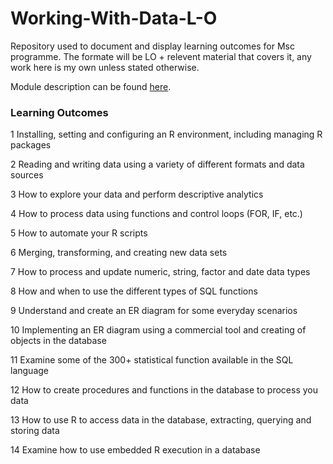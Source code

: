 # Working-With-Data-L-O

Repository used to document and display learning outcomes for Msc programme. The formate will be LO + relevent material that covers it, any work here is my own unless stated otherwise.

Module description can be found [here](https://github.com/Maks-Drzezdzon/Working-With-Data-L-O/blob/master/DATA9900-Data%20Mining.pdf).

### Learning Outcomes

1 Installing, setting and configuring an R environment, including managing R packages

2 Reading and writing data using a variety of different formats and data sources

3 How to explore your data and perform descriptive analytics

4 How to process data using functions and control loops (FOR, IF, etc.)

5 How to automate your R scripts

6 Merging, transforming, and creating new data sets

7 How to process and update numeric, string, factor and date data types

8 How and when to use the different types of SQL functions

9 Understand and create an ER diagram for some everyday scenarios

10 Implementing an ER diagram using a commercial tool and creating of objects in the database

11 Examine some of the 300+ statistical function available in the SQL language

12 How to create procedures and functions in the database to process you data

13 How to use R to access data in the database, extracting, querying and storing data

14 Examine how to use embedded R execution in a database
